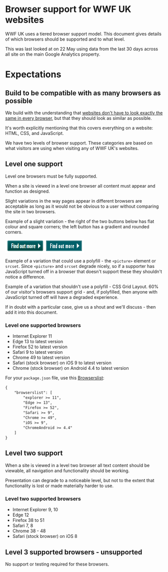 # Browser support for WWF UK websites

WWF UK uses a tiered browser support model. This document gives details of which browsers should be supported and to what level.

This was last looked at on 22 May using data from the last 30 days across all site on the main Google Analytics property.

# Expectations

## Build to be compatible with as many browsers as possible
We build with the understanding that [websites don't have to look exactly the same in every browser](http://dowebsitesneedtolookexactlythesameineverybrowser.com), but that they should look as similar as possible.

It's worth explicitly mentioning that this covers everything on a website: HTML, CSS, and JavaScript.

We have two levels of browser support. These categories are based on what visitors are using when visiting any of WWF UK's websites.

## Level one support

Level one browsers must be fully supported.

When a site is viewed in a level one browser all content must appear and function as designed.

Slight variations in the way pages appear in different browsers are acceptable as long as it would not be obvious to a user without comparing the site in two browsers.

Example of a slight variation - the right of the two buttons below has flat colour and square corners; the left button has a gradient and rounded corners.

![](https://github.com/wwf-international/browser-support-wwf-uk/blob/master/resources/level-1-button-example.png)


Example of a variation that could use a polyfill - the `<picture>` element or `srcset`. Since `<picture>` and `srcset` degrade nicely, so if a supporter has JavaScript turned off in a browser that doesn't support these they shouldn't notice a difference.

Example of a variation that shouldn't use a polyfill - CSS Grid Layout. 60% of our visitor's browsers support grid - and, if polyfilled, then anyone with JavaScript turned off will have a degraded experience.

If in doubt with a particular case, give us a shout and we'll discuss - then add it into this document.

### Level one supported browsers

* Internet Explorer 11
* Edge 13 to latest version
* Firefox 52 to latest version
* Safari 9 to latest version
* Chrome 49 to latest version
* Safari (stock browser) on iOS 9 to latest version
* Chrome (stock browser) on Android 4.4 to latest version

For your `package.json` file, use this [Browserslist](https://github.com/ai/browserslist):

````
{
    "browserslist": [
        "explorer >= 11",
        "Edge >= 13",
        "Firefox >= 52",
        "Safari >= 9",
        "Chrome >= 49",
        "iOS >= 9",
        "ChromeAndroid >= 4.4"
    ]
}

````

## Level two support

When a site is viewed in a level two browser all text content should be viewable, all navigation and functionality should be working.

Presentation can degrade to a noticeable level, but not to the extent that functionality is lost or made materially harder to use.

### Level two supported browsers

* Internet Explorer 9, 10
* Edge 12
* Firefox 38 to 51
* Safari 7, 8
* Chrome 38 - 48
* Safari (stock browser) on iOS 8

## Level 3 supported browsers - unsupported

No support or testing required for these browsers.
